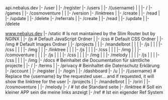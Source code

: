 api.nebalus.dev
  |- /user
  |    |- /register
  |- /users
  |    |- /{username}
  |    |    |- /
  |- /games
  |    |- /cosmoventure
  |    |    |- /version
  |- /linktrees
  |    |- /create
  |    |- /read
  |    |- /update
  |    |- /delete
  |- /referrals
  |    |- /create
  |    |- /read
  |    |- /update
  |    |- /delete


www.nebalus.dev
  |- /static      # Is not maintained by the Slim Router but by NGINX
  |    |- /js			# Default JavaScript Ordner
  |    |- /css			# Default CSS Ordner
  |    |- /img			# Default Images Ordner
  |    |- /projects
  |    |    |- /mandelbrot
  |    |    |    |- /js
  |    |    |    |- /css
  |    |    |    |- /img
  |    |    |- /linktree
  |    |    |    |- /js
  |    |    |    |- /css
  |    |    |    |- /img
  |    |    |- /comoventure
  |    |    |    |- /js
  |    |    |    |- /css
  |    |    |    |- /img
  |    |    |- /melody
  |    |    |    |- /js
  |    |    |    |- /css
  |    |    |    |- /img
  |- /docs			# Beinhaltet die Documentation für sämtliche projecte
  |    |- /
  |- /terms
  |    |- /privacy		# Beinhaltet die Datenschutz Erklärung
  |- /account
  |    |- /register
  |    |- /login
  |    |- /dashboard
  |- /u
  |    |- /{username}   # Replace the {username} by the requested user... and if requested, it will show the linktree for the user
  |- /projects
  |    |- /mandelbrot
  |    |- /oriri
  |    |- /cosmoventure
  |    |- /melody
  |- / 			# Ist die Standard seite
  |- /linktree			# Soll ein kleiner APP sein die meine links anzeigt
  |- /ref			# Ist ein eigender Ref System
